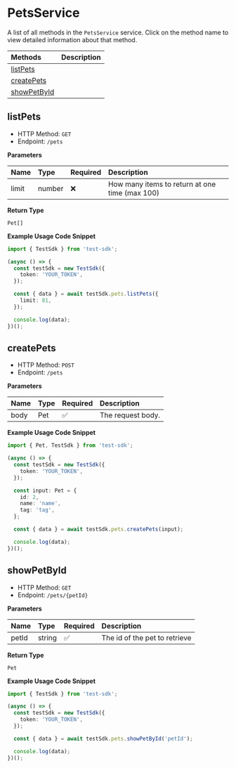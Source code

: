 # PetsService

A list of all methods in the `PetsService` service. Click on the method name to view detailed information about that method.

| Methods                     | Description |
| :-------------------------- | :---------- |
| [listPets](#listpets)       |             |
| [createPets](#createpets)   |             |
| [showPetById](#showpetbyid) |             |

## listPets

- HTTP Method: `GET`
- Endpoint: `/pets`

**Parameters**

| Name  | Type   | Required | Description                                    |
| :---- | :----- | :------- | :--------------------------------------------- |
| limit | number | ❌       | How many items to return at one time (max 100) |

**Return Type**

`Pet[]`

**Example Usage Code Snippet**

```typescript
import { TestSdk } from 'test-sdk';

(async () => {
  const testSdk = new TestSdk({
    token: 'YOUR_TOKEN',
  });

  const { data } = await testSdk.pets.listPets({
    limit: 81,
  });

  console.log(data);
})();
```

## createPets

- HTTP Method: `POST`
- Endpoint: `/pets`

**Parameters**

| Name | Type | Required | Description       |
| :--- | :--- | :------- | :---------------- |
| body | Pet  | ✅       | The request body. |

**Example Usage Code Snippet**

```typescript
import { Pet, TestSdk } from 'test-sdk';

(async () => {
  const testSdk = new TestSdk({
    token: 'YOUR_TOKEN',
  });

  const input: Pet = {
    id: 2,
    name: 'name',
    tag: 'tag',
  };

  const { data } = await testSdk.pets.createPets(input);

  console.log(data);
})();
```

## showPetById

- HTTP Method: `GET`
- Endpoint: `/pets/{petId}`

**Parameters**

| Name  | Type   | Required | Description                   |
| :---- | :----- | :------- | :---------------------------- |
| petId | string | ✅       | The id of the pet to retrieve |

**Return Type**

`Pet`

**Example Usage Code Snippet**

```typescript
import { TestSdk } from 'test-sdk';

(async () => {
  const testSdk = new TestSdk({
    token: 'YOUR_TOKEN',
  });

  const { data } = await testSdk.pets.showPetById('petId');

  console.log(data);
})();
```

<!-- This file was generated by liblab | https://liblab.com/ -->
